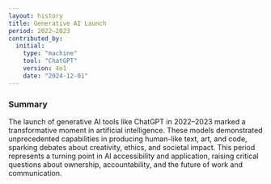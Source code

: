 ```yaml
---
layout: history
title: Generative AI Launch
period: 2022–2023
contributed_by:
  initial:
    type: "machine"
    tool: "ChatGPT"
    version: 4o1
    date: "2024-12-01"
---
```


### Summary

The launch of generative AI tools like ChatGPT in 2022–2023 marked a transformative moment in artificial intelligence. These models demonstrated unprecedented capabilities in producing human-like text, art, and code, sparking debates about creativity, ethics, and societal impact. This period represents a turning point in AI accessibility and application, raising critical questions about ownership, accountability, and the future of work and communication.

